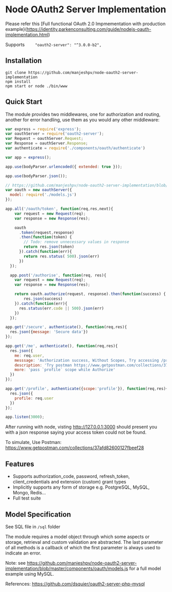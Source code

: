 # Node OAuth2 Server Implementation

Please refer this [Full functional OAuth 2.0 Impmementation with production example}(https://identity.parkenconsulting.com/guide/nodejs-oauth-implementation.html)

Supports `    "oauth2-server": "^3.0.0-b2",`

## Installation

```
git clone https://github.com/manjeshpv/node-oauth2-server-implementation
npm install
npm start or node ./bin/www
```

## Quick Start

The module provides two middlewares, one for authorization and routing, another for error handling, use them as you would any other middleware:

```js
var express = require('express');
var oauthServer = require('oauth2-server');
var Request = oauthServer.Request;
var Response = oauthServer.Response;
var authenticate = require('./components/oauth/authenticate')

var app = express();

app.use(bodyParser.urlencoded({ extended: true }));

app.use(bodyParser.json());

// https://github.com/manjeshpv/node-oauth2-server-implementation/blob/master/components/oauth/models.js
var oauth = new oauthServer({
  model: require('./models.js')
});

app.all('/oauth/token', function(req,res,next){
    var request = new Request(req);
    var response = new Response(res);

    oauth
      .token(request,response)
      .then(function(token) {
        // Todo: remove unnecessary values in response
        return res.json(token)
      }).catch(function(err){
        return res.status( 500).json(err)
      })
  });

  app.post('/authorise', function(req, res){
    var request = new Request(req);
    var response = new Response(res);

    return oauth.authorize(request, response).then(function(success) {
        res.json(success)
    }).catch(function(err){
      res.status(err.code || 500).json(err)
    })
  });

app.get('/secure', authenticate(), function(req,res){
  res.json({message: 'Secure data'})
});

app.get('/me', authenticate(), function(req,res){
  res.json({
    me: req.user,
    messsage: 'Authorization success, Without Scopes, Try accessing /profile with `profile` scope',
    description: 'Try postman https://www.getpostman.com/collections/37afd82600127fbeef28',
    more: 'pass `profile` scope while Authorize'
  })
});

app.get('/profile', authenticate({scope:'profile'}), function(req,res){
  res.json({
    profile: req.user
  })
});

app.listen(3000);
```

After running with node, visting http://127.0.0.1:3000 should present you with a json response saying your access token could not be found.

To simulate, Use Postman: https://www.getpostman.com/collections/37afd82600127fbeef28

## Features

- Supports authorization_code, password, refresh_token, client_credentials and extension (custom) grant types
- Implicitly supports any form of storage e.g. PostgreSQL, MySQL, Mongo, Redis...
- Full test suite

## Model Specification

See SQL file in `/sql` folder

The module requires a model object through which some aspects or storage, retrieval and custom validation are abstracted.
The last parameter of all methods is a callback of which the first parameter is always used to indicate an error.

Note: see https://github.com/manjeshpv/node-oauth2-server-implementation/blob/master/components/oauth/models.js for a full model example using MySQL.

References:
https://github.com/dsquier/oauth2-server-php-mysql
